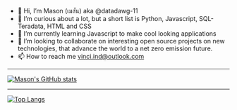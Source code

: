 - 👋 Hi, I’m Mason (เมสัน) aka @datadawg-11
- 👀 I’m curious about a lot, but a short list is Python, Javascript, SQL-Teradata, HTML and CSS
- 🌱 I’m currently learning Javascript to make cool looking applications
- 💞️ I’m looking to collaborate on interesting open source projects on new technologies, that advance the world to a net zero emission future. 
- 📫 How to reach me vinci.ind@outlook.com
---


[![Mason's GitHub stats](https://github-readme-stats.vercel.app/api?username=datadawg-11)](https://github.com/datadawg-11/github-readme-stats)


---

[![Top Langs](https://github-readme-stats.vercel.app/api/top-langs/?username=datadawg-11)](https://github.com/datadawg-11/github-readme-stats)

